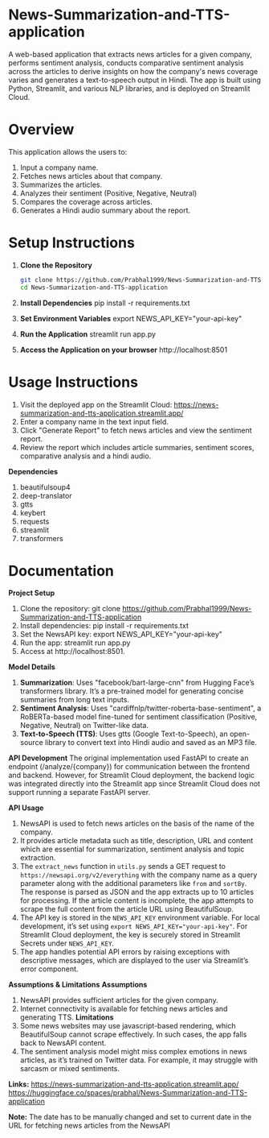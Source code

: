 # News-Summarization-and-TTS-application
A web-based application that extracts news articles for a given company, performs sentiment analysis, conducts comparative sentiment analysis across the articles to derive insights on how the company's news coverage varies and generates a text-to-speech output in Hindi. The app is built using Python, Streamlit, and various NLP libraries, and is deployed on Streamlit Cloud.

# Overview
This application allows the users to: 
1. Input a company name.
2. Fetches news articles about that company.
3. Summarizes the articles.
4. Analyzes their sentiment (Positive, Negative, Neutral)
5. Compares the coverage across articles.
6. Generates a Hindi audio summary about the report.

# Setup Instructions

1. **Clone the Repository**
   ```bash
   git clone https://github.com/Prabhal1999/News-Summarization-and-TTS-application
   cd News-Summarization-and-TTS-application
   
2. **Install Dependencies**
   pip install -r requirements.txt

3. **Set Environment Variables**
   export NEWS_API_KEY="your-api-key"

4. **Run the Application**
   streamlit run app.py

5. **Access the Application on your browser**
   http://localhost:8501
   
# Usage Instructions
1. Visit the deployed app on the Streamlit Cloud: https://news-summarization-and-tts-application.streamlit.app/
2. Enter a company name in the text input field.
3. Click "Generate Report" to fetch news articles and view the sentiment report.
4. Review the report which includes article summaries, sentiment scores, comparative analysis and a hindi audio.

**Dependencies**
1. beautifulsoup4
2. deep-translator
3. gtts
4. keybert
5. requests
6. streamlit
7. transformers

# Documentation

**Project Setup**
1. Clone the repository: git clone https://github.com/Prabhal1999/News-Summarization-and-TTS-application
2. Install dependencies: pip install -r requirements.txt
3. Set the NewsAPI key: export NEWS_API_KEY="your-api-key"
4. Run the app: streamlit run app.py
5. Access at http://localhost:8501.

**Model Details**
1. **Summarization**: Uses "facebook/bart-large-cnn" from Hugging Face’s transformers library. It’s a pre-trained model for generating concise summaries from long text inputs.
2. **Sentiment Analysis**: Uses "cardiffnlp/twitter-roberta-base-sentiment", a RoBERTa-based model fine-tuned for sentiment classification (Positive, Negative, Neutral) on Twitter-like data.
3. **Text-to-Speech (TTS)**: Uses gtts (Google Text-to-Speech), an open-source library to convert text into Hindi audio and saved as an MP3 file.

**API Development**
 The original implementation used FastAPI to create an endpoint (/analyze/{company}) for communication between the frontend and backend.
 However, for Streamlit Cloud deployment, the backend logic was integrated directly into the Streamlit app since Streamlit Cloud does not support running a 
 separate FastAPI server.

**API Usage**
1. NewsAPI is used to fetch news articles on the basis of the name of the company.  
2. It provides article metadata such as title, description, URL and content which are essential for summarization, sentiment analysis and topic extraction.  
3. The `extract_news` function in `utils.py` sends a GET request to `https://newsapi.org/v2/everything` with the company name as a query parameter along with the additional parameters like `from` and `sortBy`. The response is parsed as JSON and the app extracts up to 10 articles for processing. If the article content is incomplete, the app attempts to scrape the full content from the article URL using BeautifulSoup.  
4. The API key is stored in the `NEWS_API_KEY` environment variable. For local development, it’s set using `export NEWS_API_KEY="your-api-key"`. For Streamlit Cloud deployment, the key is securely stored in Streamlit Secrets under `NEWS_API_KEY`.  
5. The app handles potential API errors by raising exceptions with descriptive messages, which are displayed to the user via Streamlit’s error component.

**Assumptions & Limitations**
**Assumptions**
1. NewsAPI provides sufficient articles for the given company.
2. Internet connectivity is available for fetching news articles and generating TTS.
**Limitations**
1. Some news websites may use javascript-based rendering, which BeautifulSoup cannot scrape effectively. In such cases, the app falls back to NewsAPI content.
2. The sentiment analysis model might miss complex emotions in news articles, as it’s trained on Twitter data. For example, it may struggle with sarcasm or mixed sentiments.

**Links:**
https://news-summarization-and-tts-application.streamlit.app/
https://huggingface.co/spaces/prabhal/News-Summarization-and-TTS-application

**Note:**
The date has to be manually changed and set to current date in the URL for fetching news articles from the NewsAPI
